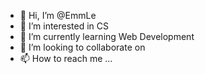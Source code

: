- 👋 Hi, I’m @EmmLe
- 👀 I’m interested in CS
- 🌱 I’m currently learning Web Development
- 💞️ I’m looking to collaborate on 
- 📫 How to reach me ...

<!---
EmmLe/EmmLe is a ✨ special ✨ repository because its `README.md` (this file) appears on your GitHub profile.
You can click the Preview link to take a look at your changes.
--->
